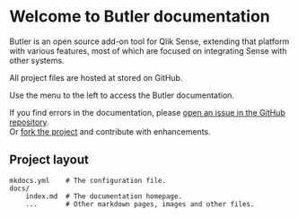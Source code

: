 # Welcome to Butler documentation

Butler is an open source add-on tool for Qlik Sense, extending that platform with various features, most of which are focused on integrating Sense with other systems.  

All project files are hosted at stored on GitHub.

Use the menu to the left to access the Butler documentation.


If you find errors in the documentation, please [open an issue in the GitHub repository](https://github.com/mountaindude/butler/issues).  
Or [fork the project](https://github.com/mountaindude/butler/issues#fork-destination-box) and contribute with enhancements.




## Project layout

    mkdocs.yml    # The configuration file.
    docs/
        index.md  # The documentation homepage.
        ...       # Other markdown pages, images and other files.
